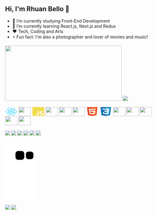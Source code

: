 ## Hi, I'm Rhuan Bello 👋

- 🔭 I’m currently studying Front-End Development
- 🌱 I’m currently learning React.js, Next.js and Redux
- ❤ Tech, Coding and Arts
- ⚡ Fun fact: I'm also a photographer and lover of movies and music!
<!-- - ☄ I’m looking foward to start building awesome apps! -->

 <div>
  <img height="180em" width="380em" src="https://github-readme-stats.vercel.app/api?username=rhuanbello&show_icons=true&theme=react&include_all_commits=true&count_private=true"/>
<!--   <img height="180em" width="380em" src="https://github-readme-stats.vercel.app/api/top-langs/?username=rhuanbello&layout=compact&langs_count=7&theme=react"/> -->
   <img width="450em" src="https://i.imgur.com/Ho1SoeB.png"/>
</div>


<div style="display: inline_block"><br>
  <img align="center" height="30" width="40" src="https://raw.githubusercontent.com/devicons/devicon/master/icons/react/react-original.svg">
  <img align="center" height="30" width="40" src="https://cdn.jsdelivr.net/gh/devicons/devicon/icons/typescript/typescript-original.svg">
  <img align="center" height="30" width="40" src="https://raw.githubusercontent.com/devicons/devicon/master/icons/javascript/javascript-plain.svg">
  <img align="center" height="30" width="40" src="https://cdn.jsdelivr.net/gh/devicons/devicon/icons/redux/redux-original.svg">
  <img align="center" height="30" width="40" src="https://cdn.jsdelivr.net/gh/devicons/devicon/icons/nextjs/nextjs-line.svg">
  <img align="center" height="30" width="40" src="https://cdn.jsdelivr.net/gh/devicons/devicon/icons/materialui/materialui-original.svg">
  <img align="center" height="30" width="40" src="https://raw.githubusercontent.com/devicons/devicon/master/icons/html5/html5-original.svg">
  <img align="center" height="30" width="40" src="https://raw.githubusercontent.com/devicons/devicon/master/icons/css3/css3-original.svg">
  <img align="center" height="30" width="40" src="https://cdn.jsdelivr.net/gh/devicons/devicon/icons/sass/sass-original.svg">
  <img align="center" height="30" width="40" src="https://cdn.jsdelivr.net/gh/devicons/devicon/icons/bootstrap/bootstrap-plain.svg">
  <img align="center" height="30" width="40" src="https://cdn.worldvectorlogo.com/logos/wordpress-icon-1.svg">
  <img align="center" height="30" width="40" src="https://cdn.worldvectorlogo.com/logos/figma-1.svg">
  <img align="center" height="30" width="40" src="https://cdn.jsdelivr.net/gh/devicons/devicon/icons/git/git-original.svg">
</div>

<div style="display: inline_block"><br> 
  <a href="https://www.rhuanbello.com" target="_blank"><img src="https://i.imgur.com/MymA43I.png"></a>
  <a href="https://www.linkedin.com/in/rhuanbello/" target="_blank"><img src="https://img.shields.io/badge/-LinkedIn-%230077B5?style=for-the-badge&logo=linkedin&logoColor=white" target="_blank"></a> 
  <a href="https://www.instagram.com/rhuanbello/" target="_blank"><img src="https://img.shields.io/badge/-Instagram-%23E4405F?style=for-the-badge&logo=instagram&logoColor=white" target="_blank"></a>
  <a href="https://twitter.com/rhuanbello" target="_blank"><img src="https://img.shields.io/badge/Twitter-1DA1F2?style=for-the-badge&logo=twitter&logoColor=white"></a>
  <a href = "mailto:rhuambello@gmail.com"><img src="https://img.shields.io/badge/-Gmail-%23333?style=for-the-badge&logo=gmail&logoColor=white" target="_blank"></a>
  <a href="https://api.whatsapp.com/send?phone=+5521968892704" target="_blank"><img src="https://img.shields.io/badge/WhatsApp-25D366?style=for-the-badge&logo=whatsapp&logoColor=white"></a>
</div>
 
![Snake animation](https://github.com/rhuanbello/rhuanbello/blob/output/github-contribution-grid-snake.svg)
 
<img src="https://komarev.com/ghpvc/?username=rhuanbello&label=Visits">
<img src="https://wakatime.com/badge/user/7c8afd8e-6490-43bb-b980-a081626d34af.svg">


